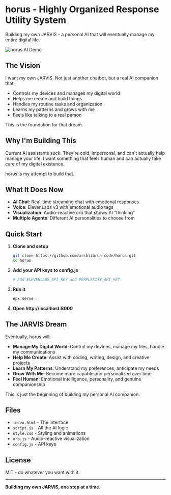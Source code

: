# horus - Highly Organized Response Utility System

Building my own JARVIS - a personal AI that will eventually manage my entire digital life.

![horus AI Demo](horus-demo.gif)

## The Vision

I want my own JARVIS. Not just another chatbot, but a real AI companion that:
- Controls my devices and manages my digital world
- Helps me create and build things
- Handles my routine tasks and organization
- Learns my patterns and grows with me
- Feels like talking to a real person

This is the foundation for that dream.

## Why I'm Building This

Current AI assistants suck. They're cold, impersonal, and can't actually help manage your life. I want something that feels human and can actually take care of my digital existence.

horus is my attempt to build that.

## What It Does Now

- **AI Chat**: Real-time streaming chat with emotional responses
- **Voice**: ElevenLabs v3 with emotional audio tags
- **Visualization**: Audio-reactive orb that shows AI "thinking"
- **Multiple Agents**: Different AI personalities to choose from

## Quick Start

1. **Clone and setup**
   ```bash
   git clone https://github.com/arshlibruh-code/horus.git
   cd horus
   ```

2. **Add your API keys to config.js**
   ```bash
   # Add ELEVENLABS_API_KEY and PERPLEXITY_API_KEY
   ```

3. **Run it**
   ```bash
   npx serve .
   ```

4. **Open http://localhost:8000**

## The JARVIS Dream

Eventually, horus will:
- **Manage My Digital World**: Control my devices, manage my files, handle my communications
- **Help Me Create**: Assist with coding, writing, design, and creative projects
- **Learn My Patterns**: Understand my preferences, anticipate my needs
- **Grow With Me**: Become more capable and personalized over time
- **Feel Human**: Emotional intelligence, personality, and genuine companionship

This is just the beginning of building my personal AI companion.

## Files

- `index.html` - The interface
- `script.js` - All the AI logic
- `style.css` - Styling and animations
- `orb.js` - Audio-reactive visualization
- `config.js` - API keys

## License

MIT - do whatever you want with it.

---

**Building my own JARVIS, one step at a time.**
